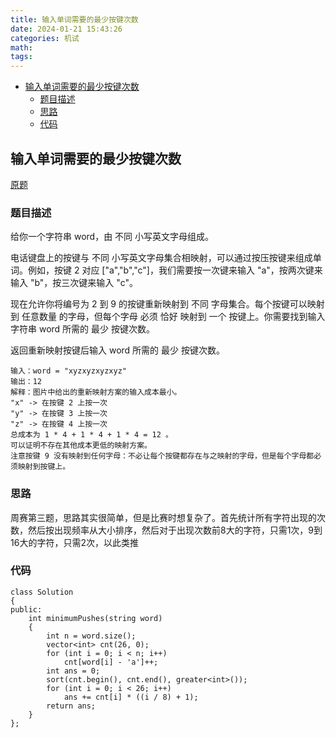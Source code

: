 ```yaml
---
title: 输入单词需要的最少按键次数
date: 2024-01-21 15:43:26
categories: 机试
math:
tags:
---
```

<!-- TOC -->

- [输入单词需要的最少按键次数](#输入单词需要的最少按键次数)
    - [题目描述](#题目描述)
    - [思路](#思路)
    - [代码](#代码)

<!-- /TOC -->
## 输入单词需要的最少按键次数
[原题](https://leetcode.cn/problems/minimum-number-of-pushes-to-type-word-ii/description/)
### 题目描述
给你一个字符串 word，由 不同 小写英文字母组成。

电话键盘上的按键与 不同 小写英文字母集合相映射，可以通过按压按键来组成单词。例如，按键 2 对应 ["a","b","c"]，我们需要按一次键来输入 "a"，按两次键来输入 "b"，按三次键来输入 "c"。

现在允许你将编号为 2 到 9 的按键重新映射到 不同 字母集合。每个按键可以映射到 任意数量 的字母，但每个字母 必须 恰好 映射到 一个 按键上。你需要找到输入字符串 word 所需的 最少 按键次数。

返回重新映射按键后输入 word 所需的 最少 按键次数。
```
输入：word = "xyzxyzxyzxyz"
输出：12
解释：图片中给出的重新映射方案的输入成本最小。
"x" -> 在按键 2 上按一次
"y" -> 在按键 3 上按一次
"z" -> 在按键 4 上按一次
总成本为 1 * 4 + 1 * 4 + 1 * 4 = 12 。
可以证明不存在其他成本更低的映射方案。
注意按键 9 没有映射到任何字母：不必让每个按键都存在与之映射的字母，但是每个字母都必须映射到按键上。
```
### 思路
周赛第三题，思路其实很简单，但是比赛时想复杂了。首先统计所有字符出现的次数，然后按出现频率从大小排序，然后对于出现次数前8大的字符，只需1次，9到16大的字符，只需2次，以此类推
### 代码
```
class Solution
{
public:
    int minimumPushes(string word)
    {
        int n = word.size();
        vector<int> cnt(26, 0);
        for (int i = 0; i < n; i++)
            cnt[word[i] - 'a']++;
        int ans = 0;
        sort(cnt.begin(), cnt.end(), greater<int>());
        for (int i = 0; i < 26; i++)
            ans += cnt[i] * ((i / 8) + 1);
        return ans;
    }
};
```